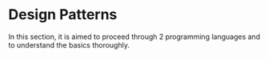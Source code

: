 # Design Patterns

In this section, it is aimed to proceed through 2 programming languages and to understand the basics thoroughly.